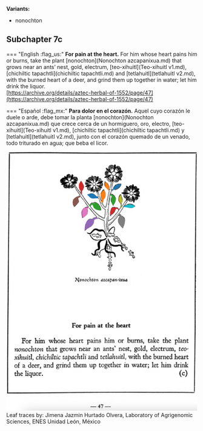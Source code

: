 **Variants:**

- nonochton

## Subchapter 7c  

=== "English :flag_us:"
    **For pain at the heart.** For him whose heart pains him or burns, take the plant [nonochton](Nonochton azcapanixua.md) that grows near an ants’ nest, gold, electrum, [teo-xihuitl](Teo-xihuitl v1.md), [chichiltic tapachtli](chichiltic tapachtli.md) and [tetlahuitl](tetlahuitl v2.md), with the burned heart of a deer, and grind them up together in water; let him drink the liquor.  
    [https://archive.org/details/aztec-herbal-of-1552/page/47](https://archive.org/details/aztec-herbal-of-1552/page/47)  


=== "Español :flag_mx:"
    **Para dolor en el corazón.** Aquel cuyo corazón le duele o arde, debe tomar la planta [nonochton](Nonochton azcapanixua.md) que crece cerca de un hormiguero, oro, electro, [teo-xihuitl](Teo-xihuitl v1.md), [chichiltic tapachtli](chichiltic tapachtli.md) y [tetlahuitl](tetlahuitl v2.md), junto con el corazón quemado de un venado, todo triturado en agua; que beba el licor.  

![J_ID126_p047_01_Nonochton_azcapanixua.png](assets/J_ID126_p047_01_Nonochton_azcapanixua.png)  
Leaf traces by: Jimena Jazmin Hurtado Olvera, Laboratory of Agrigenomic Sciences, ENES Unidad León, México  
